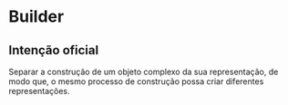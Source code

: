 # Builder

## Intenção oficial

Separar a construção de um objeto complexo da sua representação, de modo que, o mesmo processo de construção possa criar diferentes representações.